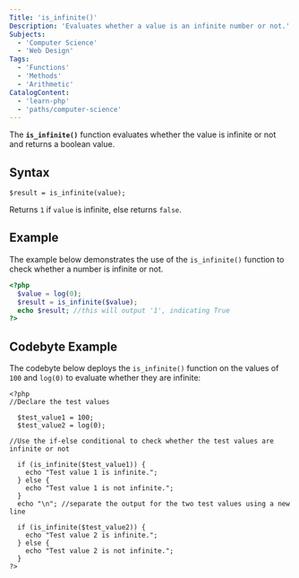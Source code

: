 ```yaml
---
Title: 'is_infinite()'
Description: 'Evaluates whether a value is an infinite number or not.'
Subjects:
  - 'Computer Science'
  - 'Web Design'
Tags:
  - 'Functions'
  - 'Methods'
  - 'Arithmetic'
CatalogContent:
  - 'learn-php'
  - 'paths/computer-science'
---
```


The **`is_infinite()`** function evaluates whether the value is infinite or not and returns a boolean value.


## Syntax

```pseudo
$result = is_infinite(value);
```

Returns `1` if `value` is infinite, else returns `false`.

## Example

The example below demonstrates the use of the `is_infinite()` function to check whether a number is infinite or not.

```php
<?php
  $value = log(0);
  $result = is_infinite($value);
  echo $result; //this will output '1', indicating True
?>
```

## Codebyte Example

The codebyte below deploys the `is_infinite()` function on the values of `100` and `log(0)` to evaluate whether they are infinite:

```codebyte/php
<?php
//Declare the test values

  $test_value1 = 100;
  $test_value2 = log(0);

//Use the if-else conditional to check whether the test values are infinite or not

  if (is_infinite($test_value1)) {
    echo "Test value 1 is infinite.";
  } else {
    echo "Test value 1 is not infinite.";
  }
  echo "\n"; //separate the output for the two test values using a new line

  if (is_infinite($test_value2)) {
    echo "Test value 2 is infinite.";
  } else {
    echo "Test value 2 is not infinite.";
  }
?>

```
